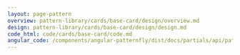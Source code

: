```yaml
---
layout: page-pattern
overview: pattern-library/cards/base-card/design/overview.md
design: pattern-library/cards/base-card/design/design.md
code_html: code/cards/base-card/code.md
angular_code: /components/angular-patternfly/dist/docs/partials/api/patternfly.card.directive.pfCard - Timeframe Filters.html
---
```


